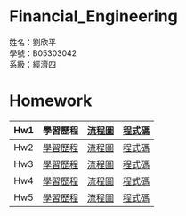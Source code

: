# Financial_Engineering
姓名：劉欣平  
學號：B05303042  
系級：經濟四  
  
# Homework
|Hw1|學習歷程|[流程圖](https://github.com/payko/Financial_Engineering/blob/master/Hw1/%E6%B5%81%E7%A8%8B%E5%9C%96.jpg)|[程式碼](https://github.com/payko/Financial_Engineering/blob/master/Hw1/%E6%9C%AC%E9%87%91%E5%B9%B3%E5%9D%87%E6%94%A4%E9%82%84%E8%A9%A6%E7%AE%97.ipynb)|
|--|--|--|--|
|Hw2|[學習歷程](https://github.com/payko/Financial_Engineering/blob/master/Hw2/%E5%AD%B8%E7%BF%92%E6%AD%B7%E7%A8%8B.md)|[流程圖](https://github.com/payko/Financial_Engineering/blob/master/Hw2/%E6%B5%81%E7%A8%8B%E5%9C%96.png)|[程式碼](https://github.com/payko/Financial_Engineering/blob/master/Hw2/%E7%A8%8B%E5%BC%8F%E7%A2%BC.ipynb)|
|Hw3|[學習歷程](https://github.com/payko/Financial_Engineering/blob/master/Hw3/%E5%AD%B8%E7%BF%92%E6%AD%B7%E7%A8%8B.md)|[流程圖](https://github.com/payko/Financial_Engineering/blob/master/Hw3/%E6%B5%81%E7%A8%8B%E5%9C%96.png)|[程式碼](https://github.com/payko/Financial_Engineering/blob/master/Hw3/%E7%A8%8B%E5%BC%8F%E7%A2%BC.ipynb)|
|Hw4|[學習歷程](https://github.com/payko/Financial_Engineering/blob/master/Hw4/%E5%AD%B8%E7%BF%92%E6%AD%B7%E7%A8%8B.md)|[流程圖](https://github.com/payko/Financial_Engineering/blob/master/Hw4/%E6%B5%81%E7%A8%8B%E5%9C%96.png)|[程式碼](https://github.com/payko/Financial_Engineering/blob/master/Hw4/%E7%A8%8B%E5%BC%8F%E7%A2%BC.ipynb)|
|Hw5|[學習歷程](https://github.com/payko/Financial_Engineering/blob/master/Hw5/%E5%AD%B8%E7%BF%92%E6%AD%B7%E7%A8%8B.md)|[流程圖](https://github.com/payko/Financial_Engineering/blob/master/Hw5/%E6%B5%81%E7%A8%8B%E5%9C%96.png)|[程式碼](https://github.com/payko/Financial_Engineering/blob/master/Hw5/%E7%A8%8B%E5%BC%8F%E7%A2%BC.ipynb)|
